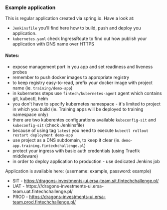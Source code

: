 ### Example application

This is regular application created via spring.io. Have a look at:

-   `Jenkinsfile` you'll find here how to build, push and deploy you application.
-   `kubernetes.yaml` check IngressRoute to find out how publish your application with DNS name over HTTPS

#### Notes:

-   expose management port in you app and set readiness and liveness probes
-   remember to push docker images to appropriate registry
-   to keep registry easy-to-read, prefix your docker image with project name (ie. `training/demo-app`)
-   in kubernetes steps use `fintech/kubernetes-agent` agent which contains git, kubectl, helm
-   you don't have to specify kubernetes namespace - it's limited to project in which you build (ie. Training apps will be deployed to training namespace only)
-   there are two kuberentes configurations available `kubeconfig-sit` and `kubeconfig-sit` (check Jenkinsfile)
-   because of using tag `latest` you need to execute `kubectl rollout restart deployment demo-app`
-   use project as a DNS subdomain, to keep it clear (ie. `demo-app.training.fintechchallenge.pl`)
-   protect your ingress with basic auth credentials (using Traefik middleware)
-   in order to deploy application to production - use dedicated Jenkins job

Application is available here: (username: example, password: example)

-   SIT - https://dragons-investments-ui.ersa-team.sit.fintechchallenge.pl/
-   UAT - https:///dragons-investments-ui.ersa-team.uat.fintechchallenge.pl/
-   PROD - https://dragons-investments-ui.ersa-team.prod.fintechchallenge.pl/
